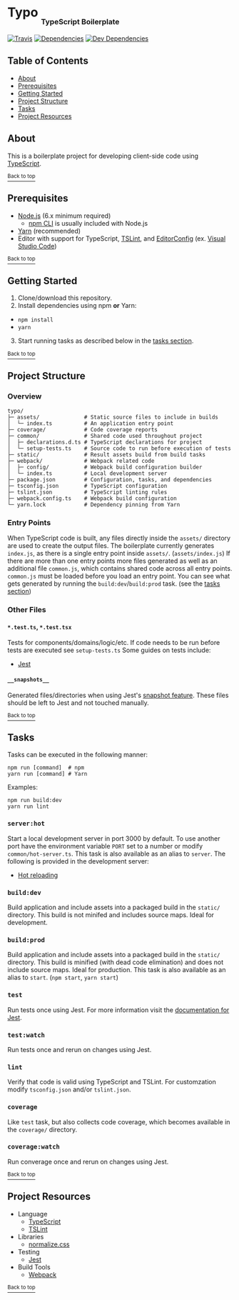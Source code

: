 # Typo <sub><sub><sub>TypeScript Boilerplate</sub></sub></sub>
[![Travis](http://img.shields.io/travis/jupl/typo.svg?style=flat-square&label=travis)](https://travis-ci.org/jupl/typo)
[![Dependencies](http://img.shields.io/david/jupl/typo.svg?style=flat-square)](https://david-dm.org/jupl/typo)
[![Dev Dependencies](http://img.shields.io/david/dev/jupl/typo.svg?style=flat-square)](https://david-dm.org/jupl/typo?type=dev)

## Table of Contents
- [About](#about)
- [Prerequisites](#prerequisites)
- [Getting Started](#getting-started)
- [Project Structure](#project-structure)
- [Tasks](#tasks)
- [Project Resources](#project-resources)

## About
This is a boilerplate project for developing client-side code using [TypeScript](https://www.typescriptlang.org/).

[<sup>Back to top</sup>](#typo-typescript-boilerplate)

## Prerequisites
- [Node.js](https://nodejs.org/en/) (6.x minimum required)
  - [npm CLI](https://docs.npmjs.com/cli/npm) is usually included with Node.js
- [Yarn](https://yarnpkg.com/en/docs/install) (recommended)
- Editor with support for TypeScript, [TSLint](https://palantir.github.io/tslint/), and [EditorConfig](http://editorconfig.org/) (ex. [Visual Studio Code](https://code.visualstudio.com/))

[<sup>Back to top</sup>](#typo-typescript-boilerplate)

## Getting Started
1. Clone/download this repository.
2. Install dependencies using npm **or** Yarn:
  - `npm install`
  - `yarn`
3. Start running tasks as described below in the [tasks section](#tasks).

[<sup>Back to top</sup>](#typo-typescript-boilerplate)

## Project Structure

### Overview
```
typo/
├─ assets/              # Static source files to include in builds
│  └─ index.ts          # An application entry point
├─ coverage/            # Code coverage reports
├─ common/              # Shared code used throughout project
│  ├─ declarations.d.ts # TypeScript declarations for project
│  └─ setup-tests.ts    # Source code to run before execution of tests
├─ static/              # Result assets build from build tasks
├─ webpack/             # Webpack related code
│  ├─ config/           # Webpack build configuration builder
│  └─ index.ts          # Local development server
├─ package.json         # Configuration, tasks, and dependencies
├─ tsconfig.json        # TypeScript configuration
├─ tslint.json          # TypeScript linting rules
├─ webpack.config.ts    # Webpack build configuration
└─ yarn.lock            # Dependency pinning from Yarn
```

### Entry Points
When TypeScript code is built, any files directly inside the `assets/` directory are used to create the output files. The boilerplate currently generates `index.js`, as there is a single entry point inside `assets/`. (`assets/index.js`) If there are more than one entry points more files generated as well as an additional file `common.js`, which contains shared code across all entry points. `common.js` must be loaded before you load an entry point. You can see what gets generated by running the `build:dev`/`build:prod` task. (see the [tasks section](#tasks))

### Other Files

#### `*.test.ts`, `*.test.tsx`
Tests for components/domains/logic/etc. If code needs to be run before tests are executed see `setup-tests.ts` Some guides on tests include:
- [Jest](https://facebook.github.io/jest/docs/api.html)

#### `__snapshots__`
Generated files/directories when using Jest's [snapshot feature](https://facebook.github.io/jest/docs/tutorial-react.html#snapshot-testing). These files should be left to Jest and not touched manually.

[<sup>Back to top</sup>](#typo-typescript-boilerplate)

## Tasks
Tasks can be executed in the following manner:
```
npm run [command]  # npm
yarn run [command] # Yarn
```
Examples:
```
npm run build:dev
yarn run lint
```

### `server:hot`
Start a local development server in port 3000 by default. To use another port have the environment variable `PORT` set to a number or modify `common/hot-server.ts`. This task is also available as an alias to `server`. The following is provided in the development server:
- [Hot reloading](https://webpack.github.io/docs/hot-module-replacement.html)

### `build:dev`
Build application and include assets into a packaged build in the `static/` directory. This build is not minifed and includes source maps. Ideal for development.

### `build:prod`
Build application and include assets into a packaged build in the `static/` directory. This build is minified (with dead code elimination) and does not include source maps. Ideal for production. This task is also available as an alias to `start`. (`npm start`, `yarn start`)

### `test`
Run tests once using Jest. For more information visit the [documentation for Jest](facebook.github.io/jest/docs/configuration.html).

### `test:watch`
Run tests once and rerun on changes using Jest.

### `lint`
Verify that code is valid using TypeScript and TSLint. For customzation modify `tsconfig.json` and/or `tslint.json`.

### `coverage`
Like `test` task, but also collects code coverage, which becomes available in the `coverage/` directory.

### `coverage:watch`
Run converage once and rerun on changes using Jest.

[<sup>Back to top</sup>](#typo-typescript-boilerplate)

## Project Resources
- Language
  - [TypeScript](http://www.typescriptlang.org/)
  - [TSLint](https://palantir.github.io/tslint/)
- Libraries
  - [normalize.css](https://necolas.github.io/normalize.css/)
- Testing
  - [Jest](http://facebook.github.io/jest/)
- Build Tools
  - [Webpack](https://webpack.github.io/)

[<sup>Back to top</sup>](#typo-typescript-boilerplate)
